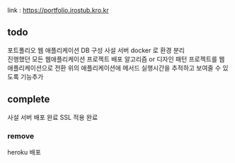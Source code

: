 link : https://portfolio.irostub.kro.kr

<!-- heroku app 슬립모드 들어가지 않도록 주기적 요청 날리기 -->

## todo
포트폴리오 웹 애플리케이션 DB 구성
사설 서버 docker 로 환경 분리  
진행했던 모든 웹애플리케이션 프로젝트 배포
알고리즘 or 디자인 패턴 프로젝트를 웹 애플리케이션으로 전환
위의 애플리케이션에 메서드 실행시간을 추적하고 보여줄 수 있도록 기능추가

## complete
사설 서버 배포 완료
SSL 적용 완료

### remove
heroku 배포
